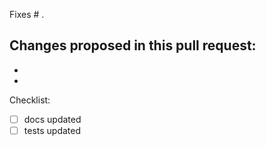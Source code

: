 Fixes # .

Changes proposed in this pull request:
-
-
-

Checklist:
- [ ] docs updated
- [ ] tests updated
